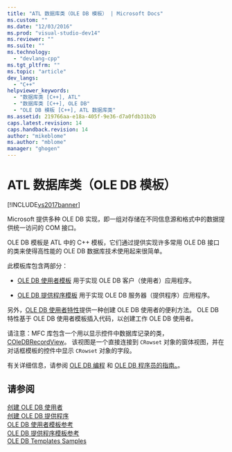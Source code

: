 ```yaml
---
title: "ATL 数据库类（OLE DB 模板） | Microsoft Docs"
ms.custom: ""
ms.date: "12/03/2016"
ms.prod: "visual-studio-dev14"
ms.reviewer: ""
ms.suite: ""
ms.technology: 
  - "devlang-cpp"
ms.tgt_pltfrm: ""
ms.topic: "article"
dev_langs: 
  - "C++"
helpviewer_keywords: 
  - "数据库类 [C++], ATL"
  - "数据库类 [C++], OLE DB"
  - "OLE DB 模板 [C++], ATL 数据库类"
ms.assetid: 219766aa-e18a-405f-9e36-d7a0fdb31b2b
caps.latest.revision: 14
caps.handback.revision: 14
author: "mikeblome"
ms.author: "mblome"
manager: "ghogen"
---
```

# ATL 数据库类（OLE DB 模板）
[!INCLUDE[vs2017banner](../assembler/inline/includes/vs2017banner.md)]

Microsoft 提供多种 OLE DB 实现，即一组对存储在不同信息源和格式中的数据提供统一访问的 COM 接口。  
  
 OLE DB 模板是 ATL 中的 C\+\+ 模板，它们通过提供实现许多常用 OLE DB 接口的类来使得高性能的 OLE DB 数据库技术使用起来很简单。  
  
 此模板库包含两部分：  
  
-   [OLE DB 使用者模板](../data/oledb/ole-db-consumer-templates-cpp.md) 用于实现 OLE DB 客户（使用者）应用程序。  
  
-   [OLE DB 提供程序模板](../data/oledb/ole-db-provider-templates-cpp.md) 用于实现 OLE DB 服务器（提供程序）应用程序。  
  
 另外，[OLE DB 使用者特性](../windows/ole-db-consumer-attributes.md)提供一种创建 OLE DB 使用者的便利方法。  OLE DB 特性基于 OLE DB 使用者模板插入代码，以创建工作 OLE DB 使用者。  
  
 请注意：MFC 库包含一个用以显示控件中数据库记录的类，[COleDBRecordView](../mfc/reference/coledbrecordview-class.md)。  该视图是一个直接连接到 `CRowset` 对象的窗体视图，并在对话框模板的控件中显示 `CRowset` 对象的字段。  
  
 有关详细信息，请参阅 [OLE DB 编程](../data/oledb/ole-db-programming.md) 和 [OLE DB 程序员的指南。](http://go.microsoft.com/fwlink/?LinkId=121548)。  
  
## 请参阅  
 [创建 OLE DB 使用者](../data/oledb/creating-an-ole-db-consumer.md)   
 [创建 OLE DB 提供程序](../data/oledb/creating-an-ole-db-provider.md)   
 [OLE DB 使用者模板参考](../data/oledb/ole-db-consumer-templates-reference.md)   
 [OLE DB 提供程序模板参考](../data/oledb/ole-db-provider-templates-reference.md)   
 [OLE DB Templates Samples](http://msdn.microsoft.com/zh-cn/08958863-0b5f-41ad-ae99-fca7440c553c)